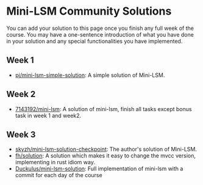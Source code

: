 # Mini-LSM Community Solutions

You can add your solution to this page once you finish any full week of the course. You may have a one-sentence introduction of what you have done in your solution and any special functionalities you have implemented.

## Week 1
* [pj/mini-lsm-simple-solution](https://github.com/pjzhong/mini-lsm-solution): A simple solution of Mini-LSM.

## Week 2
* [7143192/mini-lsm](https://github.com/7143192/mini-lsm): A solution of mini-lsm, finish all tasks except bonus task in week 1 and week2.

## Week 3

* [skyzh/mini-lsm-solution-checkpoint](https://github.com/skyzh/mini-lsm-solution-checkpoint): The author's solution of Mini-LSM.
* [fh/solution](https://github.com/Foreverhighness/mini-lsm/tree/solution): A solution which makes it easy to change the mvcc version, implementing in rust idiom way.
* [Duckulus/mini-lsm-solution](https://github.com/Duckulus/mini-lsm-solution): Full implementation of mini-lsm with a commit for each day of the course
